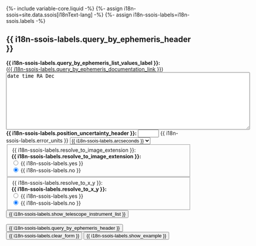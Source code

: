 {%- include variable-core.liquid -%}
{%- assign i18n-ssois=site.data.ssois[i18nText-lang] -%}
{%- assign i18n-ssois-labels=i18n-ssois.labels -%}

<h2 id="ephem">{{ i18n-ssois-labels.query_by_ephemeris_header }}</h2>
<form name="ephemform" action="{{ i18n-ssois.query_form_action }}" method="get" id="ephemform">
    <input type="hidden" name="lang" value="en"/>
    <input type="hidden" name="search" value="userephem"/>
    <div class="form-group form-inline">
        <label class="control-label" for="ephemtext"><strong>{{ i18n-ssois-labels.query_by_ephemeris_list_values_label }}:</strong></label> 
        <br/>
        (<a href="/en/ssois/documentation.html#ephem">{{ i18n-ssois-labels.query_by_ephemeris_documentation_link }}</a>)
        <br/>
        <textarea class="form-control" id="ephemtext" name="ephem" cols="80" rows="10" style="font-family: monospace">date time RA Dec</textarea>
        <br />
        <label class="control-label" for="ephemeellipse"><strong>{{ i18n-ssois-labels.position_uncertainty_header }}:</strong></label>
        <input type="text" class="form-control" id="ephemeellipse" name="eellipse" value="" size="4" />
        <label class="control-label" for="ephemeunits" class="hidden">{{ i18n-ssois-labels.error_units }}</label>
        <select id="ephemeunits" name="eunits" class="form-control">
            <option value="arcseconds">{{ i18n-ssois-labels.arcseconds }}</option>
            <option value="arcminutes">{{ i18n-ssois-labels.arcminutes }}</option>
        </select>		
    </div>
    <fieldset>
        <div class="form-group form-inline">
            <legend class="hidden">{{ i18n-ssois-labels.resolve_to_image_extension }}:</legend>
            <strong>{{ i18n-ssois-labels.resolve_to_image_extension }}:</strong>
            <div class="radio-inline">
                <input type="radio" class="form-control" id="ephemextresyes" name="extres" value="yes"/>
                <label class="control-label" for="ephemextresyes">{{ i18n-ssois-labels.yes }}</label>
            </div>
            <div class="radio-inline">
                <input type="radio" class="form-control"  id="ephemextresno" name="extres" value="no" checked="checked" onclick="ephemform.xyres[1].checked=true" />
                <label class="control-label" for="ephemextresno">{{ i18n-ssois-labels.no }}</label>
            </div>
        </div>
    </fieldset>
    <fieldset class="mrgn-bttm-sm">
        <div class="form-group form-inline">
            <legend class="hidden">{{ i18n-ssois-labels.resolve_to_x_y }}:</legend>
            <strong>{{ i18n-ssois-labels.resolve_to_x_y }}:</strong>
            <div class="radio-inline">
                <input type="radio" class="form-control" id="ephemxyresyes" name="xyres" value="yes" onclick="ephemform.extres[0].checked=true" />
                <label class="control-label" for="ephemxyresyes">{{ i18n-ssois-labels.yes }}</label>
            </div>
            <div class="radio-inline">
                <input type="radio" class="form-control"  id="ephemxyresno" name="xyres" value="no" checked="checked" />
                <label class="control-label" for="ephemxyresno">{{ i18n-ssois-labels.no }}</label>
            </div>
        </div>
    </fieldset>
    <input type="button" 
            id="ephemtelinstsel:show" 
            name="showhide"
            value="{{ i18n-ssois-labels.show_telescope_instrument_list }}"
            class="btn btn-default mrgn-bttm-sm"
            onclick="togglehide(ephemform)" 
            />  
    <div id="telinst_ephemform" class="hidden"></div>
    <br/>
    <input type="submit" value="{{ i18n-ssois-labels.query_by_ephemeris_header }}" class="btn btn-danger" />      
    <input type="button" value="{{ i18n-ssois-labels.clear_form }}" class="btn btn-default"
            onclick="
            ephemform.ephem.value='';
            ephemform.eellipse.value='';
            ephemform.extres[1].checked=true;
            ephemform.xyres[1].checked=true;
            "/>
    <input type="button" value="{{ i18n-ssois-labels.show_example }}" class="btn btn-default"
        onclick="ephemform.ephem.value='2003-06-01  00:00:00  22:06:59.7  -17:46:23\n2003-06-02  00:00:00  22:07:38.0  -17:45:29\n2003-06-03  00:00:00  22:08:15.2  -17:44:43\n2003-06-04  00:00:00  22:08:51.1  -17:44:03\n2003-06-05  00:00:00  22:09:25.8  -17:43:32\n2003-06-06  00:00:00  22:09:59.2  -17:43:07\n2003-06-07  00:00:00  22:10:31.4  -17:42:50\n2003-06-08  00:00:00  22:11:02.2  -17:42:41\n2003-06-09  00:00:00  22:11:31.8  -17:42:39\n2003-06-10  00:00:00  22:12:00.1  -17:42:45\n2003-06-11  00:00:00  22:12:27.1  -17:42:58\n2003-06-12  00:00:00  22:12:52.7  -17:43:20\n2003-06-13  00:00:00  22:13:17.0  -17:43:49\n2003-06-14  00:00:00  22:13:39.9  -17:44:26\n2003-06-15  00:00:00  22:14:01.5  -17:45:11\n2003-06-16  00:00:00  22:14:21.6  -17:46:05\n2003-06-17  00:00:00  22:14:40.4  -17:47:06\n2003-06-18  00:00:00  22:14:57.7  -17:48:16\n2003-06-19  00:00:00  22:15:13.5  -17:49:33\n2003-06-20  00:00:00  22:15:27.9  -17:51:00\n2003-06-21  00:00:00  22:15:40.9  -17:52:34\n2003-06-22  00:00:00  22:15:52.3  -17:54:17\n2003-06-23  00:00:00  22:16:02.2  -17:56:08\n2003-06-24  00:00:00  22:16:10.6  -17:58:07\n2003-06-25  00:00:00  22:16:17.5  -18:00:15\n2003-06-26  00:00:00  22:16:22.8  -18:02:32\n2003-06-27  00:00:00  22:16:26.6  -18:04:56\n2003-06-28  00:00:00  22:16:28.7  -18:07:29\n2003-06-29  00:00:00  22:16:29.3  -18:10:10\n2003-06-30  00:00:00  22:16:28.3  -18:13:00\n2003-07-01  00:00:00  22:16:25.8  -18:15:57\n2003-07-02  00:00:00  22:16:21.6  -18:19:03\n2003-07-03  00:00:00  22:16:15.8  -18:22:16\n2003-07-04  00:00:00  22:16:08.4  -18:25:38\n2003-07-05  00:00:00  22:15:59.4  -18:29:07\n2003-07-06  00:00:00  22:15:48.7  -18:32:44\n2003-07-07  00:00:00  22:15:36.5  -18:36:28\n2003-07-08  00:00:00  22:15:22.6  -18:40:20\n2003-07-09  00:00:00  22:15:07.2  -18:44:19\n2003-07-10  00:00:00  22:14:50.1  -18:48:24\n2003-07-11  00:00:00  22:14:31.5  -18:52:37\n2003-07-12  00:00:00  22:14:11.2  -18:56:56\n2003-07-13  00:00:00  22:13:49.4  -19:01:21\n2003-07-14  00:00:00  22:13:26.0  -19:05:53\n2003-07-15  00:00:00  22:13:01.0  -19:10:31\n2003-07-16  00:00:00  22:12:34.5  -19:15:14\n2003-07-17  00:00:00  22:12:06.4  -19:20:03\n2003-07-18  00:00:00  22:11:36.8  -19:24:57\n2003-07-19  00:00:00  22:11:05.6  -19:29:56\n2003-07-20  00:00:00  22:10:32.9  -19:35:00\n2003-07-21  00:00:00  22:09:58.7  -19:40:09\n2003-07-22  00:00:00  22:09:23.1  -19:45:21\n2003-07-23  00:00:00  22:08:46.0  -19:50:37\n2003-07-24  00:00:00  22:08:07.5  -19:55:57\n2003-07-25  00:00:00  22:07:27.7  -20:01:19\n2003-07-26  00:00:00  22:06:46.4  -20:06:45\n2003-07-27  00:00:00  22:06:03.9  -20:12:12\n2003-07-28  00:00:00  22:05:20.0  -20:17:42\n2003-07-29  00:00:00  22:04:34.9  -20:23:13\n2003-07-30  00:00:00  22:03:48.7  -20:28:45\n2003-07-31  00:00:00  22:03:01.2  -20:34:18\n2003-08-01  00:00:00  22:02:12.7  -20:39:51\n2003-08-02  00:00:00  22:01:23.1  -20:45:24\n2003-08-03  00:00:00  22:00:32.5  -20:50:57\n2003-08-04  00:00:00  21:59:41.0  -20:56:28\n2003-08-05  00:00:00  21:58:48.6  -21:01:58\n2003-08-06  00:00:00  21:57:55.3  -21:07:26\n2003-08-07  00:00:00  21:57:01.3  -21:12:51\n2003-08-08  00:00:00  21:56:06.6  -21:18:14\n2003-08-09  00:00:00  21:55:11.2  -21:23:34\n2003-08-10  00:00:00  21:54:15.2  -21:28:50\n2003-08-11  00:00:00  21:53:18.7  -21:34:03\n2003-08-12  00:00:00  21:52:21.7  -21:39:11\n2003-08-13  00:00:00  21:51:24.3  -21:44:14\n2003-08-14  00:00:00  21:50:26.5  -21:49:12\n2003-08-15  00:00:00  21:49:28.5  -21:54:05\n2003-08-16  00:00:00  21:48:30.3  -21:58:52\n2003-08-17  00:00:00  21:47:31.9  -22:03:33\n2003-08-18  00:00:00  21:46:33.4  -22:08:08\n2003-08-19  00:00:00  21:45:34.9  -22:12:36\n2003-08-20  00:00:00  21:44:36.5  -22:16:56\n2003-08-21  00:00:00  21:43:38.2  -22:21:10\n2003-08-22  00:00:00  21:42:40.1  -22:25:15\n2003-08-23  00:00:00  21:41:42.3  -22:29:13\n2003-08-24  00:00:00  21:40:44.8  -22:33:03\n2003-08-25  00:00:00  21:39:47.8  -22:36:44\n2003-08-26  00:00:00  21:38:51.2  -22:40:16\n2003-08-27  00:00:00  21:37:55.2  -22:43:40\n2003-08-28  00:00:00  21:36:59.7  -22:46:54\n2003-08-29  00:00:00  21:36:05.0  -22:49:59\n2003-08-30  00:00:00  21:35:11.1  -22:52:55\n2003-08-31  00:00:00  21:34:17.9  -22:55:41\n2003-09-01  00:00:00  21:33:25.6  -22:58:17\n2003-09-02  00:00:00  21:32:34.3  -23:00:44\n2003-09-03  00:00:00  21:31:44.0  -23:03:00\n2003-09-04  00:00:00  21:30:54.7  -23:05:07\n2003-09-05  00:00:00  21:30:06.6  -23:07:03\n2003-09-06  00:00:00  21:29:19.6  -23:08:50\n2003-09-07  00:00:00  21:28:33.8  -23:10:26\n2003-09-08  00:00:00  21:27:49.2  -23:11:52\n';
            ephemform.eellipse.value='';
            ephemform.extres[1].checked=true;
            ephemform.xyres[1].checked=true;
            "/>
</form>